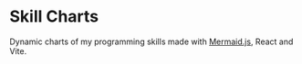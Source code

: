 # Skill Charts

Dynamic charts of my programming skills made with [Mermaid.js](https://github.com/mermaid-js/mermaid), React and Vite.